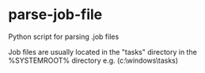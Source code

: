 # parse-job-file
Python script for parsing .job files

Job files are usually located in the "tasks" directory in the %SYSTEMROOT% directory e.g. (c:\windows\tasks)
